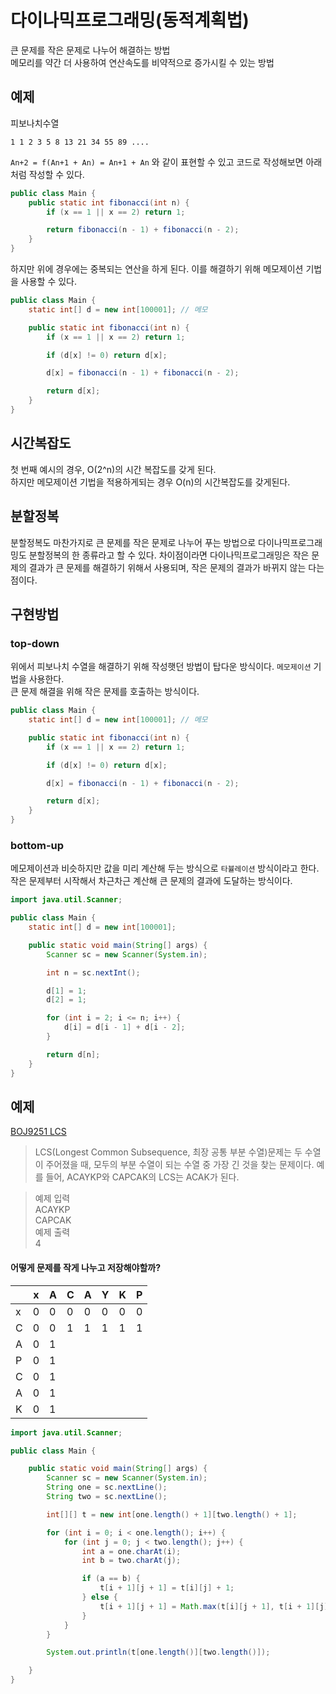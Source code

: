 # 다이나믹프로그래밍(동적계획법)

큰 문제를 작은 문제로 나누어 해결하는 방법  
메모리를 약간 더 사용하여 연산속도를 비약적으로 증가시킬 수 있는 방법

## 예제

피보나치수열

```text
1 1 2 3 5 8 13 21 34 55 89 .... 
```

`An+2 = f(An+1 + An) = An+1 + An` 와 같이 표현할 수 있고 코드로 작성해보면 아래 처럼 작성할 수 있다.

```java
public class Main {
    public static int fibonacci(int n) {
        if (x == 1 || x == 2) return 1;

        return fibonacci(n - 1) + fibonacci(n - 2);
    }
}
```

하지만 위에 경우에는 중복되는 연산을 하게 된다. 이를 해결하기 위해 메모제이션 기법을 사용할 수 있다.

```java
public class Main {
    static int[] d = new int[100001]; // 메모

    public static int fibonacci(int n) {
        if (x == 1 || x == 2) return 1;

        if (d[x] != 0) return d[x];

        d[x] = fibonacci(n - 1) + fibonacci(n - 2);

        return d[x];
    }
}
```

## 시간복잡도

첫 번째 예시의 경우, O(2^n)의 시간 복잡도를 갖게 된다.  
하지만 메모제이션 기법을 적용하게되는 경우 O(n)의 시간복잡도를 갖게된다.

## 분할정복

분할정복도 마찬가지로 큰 문제를 작은 문제로 나누어 푸는 방법으로 다이나믹프로그래밍도 분할정복의 한 종류라고 할 수 있다.
차이점이라면 다이나믹프로그래밍은 작은 문제의 결과가 큰 문제를 해결하기 위해서 사용되며, 작은 문제의 결과가 바뀌지 않는 다는 점이다.

## 구현방법

### top-down

위에서 피보나치 수열을 해결하기 위해 작성햇던 방법이 탑다운 방식이다. `메모제이션` 기법을 사용한다.  
큰 문제 해결을 위해 작은 문제를 호출하는 방식이다.

```java
public class Main {
    static int[] d = new int[100001]; // 메모

    public static int fibonacci(int n) {
        if (x == 1 || x == 2) return 1;

        if (d[x] != 0) return d[x];

        d[x] = fibonacci(n - 1) + fibonacci(n - 2);

        return d[x];
    }
}
```

### bottom-up

메모제이션과 비슷하지만 값을 미리 계산해 두는 방식으로 `타뷸레이션` 방식이라고 한다.
작은 문제부터 시작해서 차근차근 계산해 큰 문제의 결과에 도달하는 방식이다.

```java
import java.util.Scanner;

public class Main {
    static int[] d = new int[100001];

    public static void main(String[] args) {
        Scanner sc = new Scanner(System.in);

        int n = sc.nextInt();

        d[1] = 1;
        d[2] = 1;

        for (int i = 2; i <= n; i++) {
            d[i] = d[i - 1] + d[i - 2];
        }

        return d[n];
    }
}
```

## 예제

[BOJ9251 LCS](https://www.acmicpc.net/problem/9251)

> LCS(Longest Common Subsequence, 최장 공통 부분 수열)문제는 두 수열이 주어졌을 때, 모두의 부분 수열이 되는 수열 중 가장 긴 것을 찾는 문제이다. 예를 들어, ACAYKP와
> CAPCAK의 LCS는 ACAK가 된다.

> 예제 입력   
> ACAYKP  
> CAPCAK  
> 예제 출력  
> 4

#### 어떻게 문제를 작게 나누고 저장해야할까?

|     | x   | A   | C   | A   | Y   | K   | P   | 
|-----|-----|-----|-----|-----|-----|-----|-----|
| x   | 0   | 0   | 0   | 0   | 0   | 0   | 0   |
| C   | 0   | 0   | 1   | 1   | 1   | 1   | 1   |
| A   | 0   | 1   |     |     |     |     |     |
| P   | 0   | 1   |     |     |     |     |     |
| C   | 0   | 1   |     |     |     |     |     | 
| A   | 0   | 1   |     |     |     |     |     |
| K   | 0   | 1   |     |     |     |     |     |

```java
import java.util.Scanner;

public class Main {

    public static void main(String[] args) {
        Scanner sc = new Scanner(System.in);
        String one = sc.nextLine();
        String two = sc.nextLine();

        int[][] t = new int[one.length() + 1][two.length() + 1];

        for (int i = 0; i < one.length(); i++) {
            for (int j = 0; j < two.length(); j++) {
                int a = one.charAt(i);
                int b = two.charAt(j);

                if (a == b) {
                    t[i + 1][j + 1] = t[i][j] + 1;
                } else {
                    t[i + 1][j + 1] = Math.max(t[i][j + 1], t[i + 1][j]);
                }
            }
        }

        System.out.println(t[one.length()][two.length()]);

    }
}
```